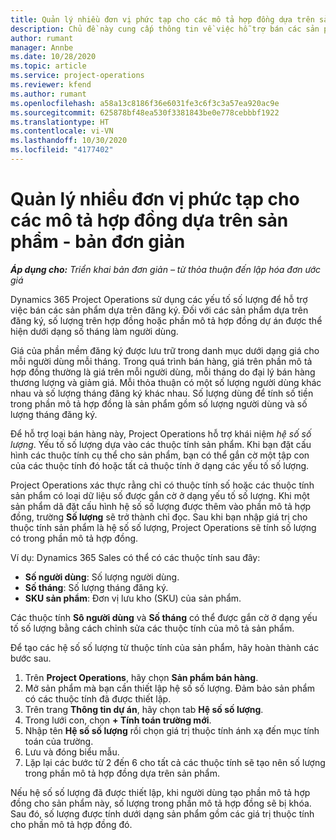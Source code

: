 ```yaml
---
title: Quản lý nhiều đơn vị phức tạp cho các mô tả hợp đồng dựa trên sản phẩm - bản đơn giản
description: Chủ đề này cung cấp thông tin về việc hỗ trợ bán các sản phẩm dựa trên đăng ký.
author: rumant
manager: Annbe
ms.date: 10/28/2020
ms.topic: article
ms.service: project-operations
ms.reviewer: kfend
ms.author: rumant
ms.openlocfilehash: a58a13c8186f36e6031fe3c6f3c3a57ea920ac9e
ms.sourcegitcommit: 625878bf48ea530f3381843be0e778cebbbf1922
ms.translationtype: HT
ms.contentlocale: vi-VN
ms.lasthandoff: 10/30/2020
ms.locfileid: "4177402"
---
```

# <a name="manage-complex-units-for-product-based-contract-lines---lite"></a>Quản lý nhiều đơn vị phức tạp cho các mô tả hợp đồng dựa trên sản phẩm - bản đơn giản

_**Áp dụng cho:** Triển khai bản đơn giản – từ thỏa thuận đến lập hóa đơn ước giá_

Dynamics 365 Project Operations sử dụng các yếu tố số lượng để hỗ trợ việc bán các sản phẩm dựa trên đăng ký. Đối với các sản phẩm dựa trên đăng ký, số lượng trên hợp đồng hoặc phần mô tả hợp đồng dự án được thể hiện dưới dạng số tháng làm người dùng.

Giá của phần mềm đăng ký được lưu trữ trong danh mục dưới dạng giá cho mỗi người dùng mỗi tháng. Trong quá trình bán hàng, giá trên phần mô tả hợp đồng thường là giá trên mỗi người dùng, mỗi tháng do đại lý bán hàng thương lượng và giảm giá. Mỗi thỏa thuận có một số lượng người dùng khác nhau và số lượng tháng đăng ký khác nhau. Số lượng dùng để tính số tiền trong phần mô tả hợp đồng là sản phẩm gồm số lượng người dùng và số lượng tháng đăng ký.

Để hỗ trợ loại bán hàng này, Project Operations hỗ trợ khái niệm *hệ số số lượng*. Yếu tố số lượng dựa vào các thuộc tính sản phẩm. Khi bạn đặt cấu hình các thuộc tính cụ thể cho sản phẩm, bạn có thể gắn cờ một tập con của các thuộc tính đó hoặc tất cả thuộc tính ở dạng các yếu tố số lượng.

Project Operations xác thực rằng chỉ có thuộc tính số hoặc các thuộc tính sản phẩm có loại dữ liệu số được gắn cờ ở dạng yếu tố số lượng. Khi một sản phẩm dã đặt cấu hình hệ số số lượng được thêm vào phần mô tả hợp đồng, trường **Số lượng** sẽ trở thành chỉ đọc. Sau khi bạn nhập giá trị cho thuộc tính sản phẩm là hệ số số lượng, Project Operations sẽ tính số lượng có trong phần mô tả hợp đồng.

Ví dụ: Dynamics 365 Sales có thể có các thuộc tính sau đây:

- **Số người dùng**: Số lượng người dùng.
- **Số tháng**: Số lượng tháng đăng ký.
- **SKU sản phẩm**: Đơn vị lưu kho (SKU) của sản phẩm.

Các thuộc tính **Sô người dùng** và **Số tháng** có thể được gắn cờ ở dạng yếu tố số lượng bằng cách chỉnh sửa các thuộc tính của mô tả sản phẩm.

Để tạo các hệ số số lượng từ thuộc tính của sản phẩm, hãy hoàn thành các bước sau.

1. Trên **Project Operations**, hãy chọn **Sản phẩm bán hàng**.
2. Mở sản phẩm mà bạn cần thiết lập hệ số số lượng. Đảm bảo sản phẩm có các thuộc tính đã được thiết lập.
3. Trên trang **Thông tin dự án**, hãy chọn tab **Hệ số số lượng**.
4. Trong lưới con, chọn **+ Tính toán trường mới**.
5. Nhập tên **Hệ số số lượng** rồi chọn giá trị thuộc tính ánh xạ đến mục tính toán của trường.
6. Lưu và đóng biểu mẫu.
7. Lặp lại các bước từ 2 đến 6 cho tất cả các thuộc tính sẽ tạo nên số lượng trong phần mô tả hợp đồng dựa trên sản phẩm.

Nếu hệ số số lượng đã được thiết lập, khi người dùng tạo phần mô tả hợp đồng cho sản phẩm này, số lượng trong phần mô tả hợp đồng sẽ bị khóa. Sau đó, số lượng được tính dưới dạng sản phẩm gồm các giá trị thuộc tính cho phần mô tả hợp đồng đó.
